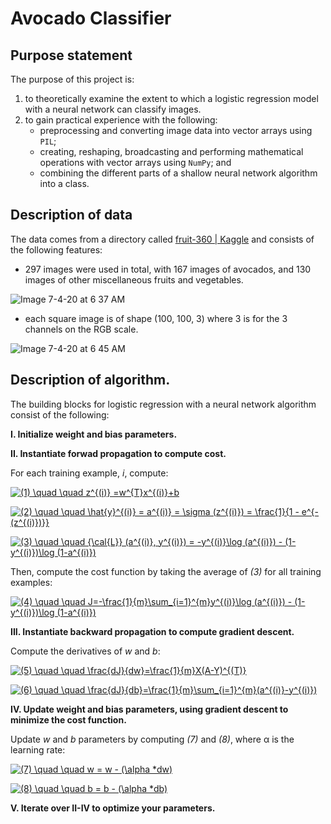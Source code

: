 # Avocado Classifier

## Purpose statement

The purpose of this project is: 
1. to theoretically examine the extent to which a logistic regression model with a neural network can classify images. 
2. to gain practical experience with the following: 
   - preprocessing and converting image data into vector arrays using `PIL`; 
   - creating, reshaping, broadcasting and performing mathematical operations with vector arrays using `NumPy`; and
   - combining the different parts of a shallow neural network algorithm into a class.

## Description of data

The data comes from a directory called [fruit-360 | Kaggle](https://www.kaggle.com/moltean/fruits) and consists of the following features: 
- 297 images were used in total, with 167 images of avocados, and 130 images of other miscellaneous fruits and vegetables. 

![Image 7-4-20 at 6 37 AM](https://user-images.githubusercontent.com/43279348/86510783-e4e7fa00-bdc0-11ea-92d2-ae778780c22f.jpg)

- each square image is of shape (100, 100, 3) where 3 is for the 3 channels on the RGB scale.  

![Image 7-4-20 at 6 45 AM](https://user-images.githubusercontent.com/43279348/86510908-25944300-bdc2-11ea-90cb-70bc1108c024.jpg)

## Description of algorithm.  

The building blocks for logistic regression with a neural network algorithm consist of the following:

**I.  Initialize weight and bias parameters.**

**II.  Instantiate forwad propagation to compute cost.** 

   For each training example, *i*, compute: 

<a href="https://www.codecogs.com/eqnedit.php?latex=(1)&space;\quad&space;\quad&space;z^{(i)}&space;=w^{T}x^{(i)}&plus;b" target="_blank"><img src="https://latex.codecogs.com/gif.latex?(1)&space;\quad&space;\quad&space;z^{(i)}&space;=w^{T}x^{(i)}&plus;b" title="(1) \quad \quad z^{(i)} =w^{T}x^{(i)}+b" /></a> 

<a href="https://www.codecogs.com/eqnedit.php?latex=(2)&space;\quad&space;\quad&space;\hat{y}^{(i)}&space;=&space;a^{(i)}&space;=&space;\sigma&space;(z^{(i)})&space;=&space;\frac{1}{1&space;-&space;e^{-(z^{(i)})}}" target="_blank"><img src="https://latex.codecogs.com/gif.latex?(2)&space;\quad&space;\quad&space;\hat{y}^{(i)}&space;=&space;a^{(i)}&space;=&space;\sigma&space;(z^{(i)})&space;=&space;\frac{1}{1&space;-&space;e^{-(z^{(i)})}}" title="(2) \quad \quad \hat{y}^{(i)} = a^{(i)} = \sigma (z^{(i)}) = \frac{1}{1 - e^{-(z^{(i)})}}" /></a>

<a href="https://www.codecogs.com/eqnedit.php?latex=(3)&space;\quad&space;\quad&space;{\cal{L}}&space;(a^{(i)},&space;y^{(i)})&space;=&space;-y^{(i)}\log&space;(a^{(i)})&space;-&space;(1-y^{(i)})\log&space;(1-a^{(i)})" target="_blank"><img src="https://latex.codecogs.com/gif.latex?(3)&space;\quad&space;\quad&space;{\cal{L}}&space;(a^{(i)},&space;y^{(i)})&space;=&space;-y^{(i)}\log&space;(a^{(i)})&space;-&space;(1-y^{(i)})\log&space;(1-a^{(i)})" title="(3) \quad \quad {\cal{L}} (a^{(i)}, y^{(i)}) = -y^{(i)}\log (a^{(i)}) - (1-y^{(i)})\log (1-a^{(i)})" /></a>

Then, compute the cost function by taking the average of *(3)* for all training examples: 

<a href="https://www.codecogs.com/eqnedit.php?latex=(4)&space;\quad&space;\quad&space;J=-\frac{1}{m}\sum_{i=1}^{m}y^{(i)}\log&space;(a^{(i)})&space;-&space;(1-y^{(i)})\log&space;(1-a^{(i)})" target="_blank"><img src="https://latex.codecogs.com/gif.latex?(4)&space;\quad&space;\quad&space;J=-\frac{1}{m}\sum_{i=1}^{m}y^{(i)}\log&space;(a^{(i)})&space;-&space;(1-y^{(i)})\log&space;(1-a^{(i)})" title="(4) \quad \quad J=-\frac{1}{m}\sum_{i=1}^{m}y^{(i)}\log (a^{(i)}) - (1-y^{(i)})\log (1-a^{(i)})" /></a>

**III.  Instantiate backward propagation to compute gradient descent.** 

Compute the derivatives of *w* and *b*:

<a href="https://www.codecogs.com/eqnedit.php?latex=(5)&space;\quad&space;\quad&space;\frac{dJ}{dw}=\frac{1}{m}X(A-Y)^{(T)}" target="_blank"><img src="https://latex.codecogs.com/gif.latex?(5)&space;\quad&space;\quad&space;\frac{dJ}{dw}=\frac{1}{m}X(A-Y)^{(T)}" title="(5) \quad \quad \frac{dJ}{dw}=\frac{1}{m}X(A-Y)^{(T)}" /></a>

<a href="https://www.codecogs.com/eqnedit.php?latex=(6)&space;\quad&space;\quad&space;\frac{dJ}{db}=\frac{1}{m}\sum_{i=1}^{m}(a^{(i)}-y^{(i)})" target="_blank"><img src="https://latex.codecogs.com/gif.latex?(6)&space;\quad&space;\quad&space;\frac{dJ}{db}=\frac{1}{m}\sum_{i=1}^{m}(a^{(i)}-y^{(i)})" title="(6) \quad \quad \frac{dJ}{db}=\frac{1}{m}\sum_{i=1}^{m}(a^{(i)}-y^{(i)})" /></a>

**IV.  Update weight and bias parameters, using gradient descent to minimize the cost function.** 

Update *w* and *b* parameters by computing *(7)* and *(8)*, where α is the learning rate:

<a href="https://www.codecogs.com/eqnedit.php?latex=(7)&space;\quad&space;\quad&space;w&space;=&space;w&space;-&space;(\alpha&space;*dw)" target="_blank"><img src="https://latex.codecogs.com/gif.latex?(7)&space;\quad&space;\quad&space;w&space;=&space;w&space;-&space;(\alpha&space;*dw)" title="(7) \quad \quad w = w - (\alpha *dw)" /></a>

<a href="https://www.codecogs.com/eqnedit.php?latex=(8)&space;\quad&space;\quad&space;b&space;=&space;b&space;-&space;(\alpha&space;*db)" target="_blank"><img src="https://latex.codecogs.com/gif.latex?(8)&space;\quad&space;\quad&space;b&space;=&space;b&space;-&space;(\alpha&space;*db)" title="(8) \quad \quad b = b - (\alpha *db)" /></a>

**V.  Iterate over II-IV to optimize your parameters.**





